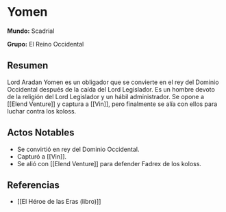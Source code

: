# Yomen

**Mundo:** Scadrial

**Grupo:** El Reino Occidental

## Resumen

Lord Aradan Yomen es un obligador que se convierte en el rey del Dominio Occidental después de la caída del Lord Legislador. Es un hombre devoto de la religión del Lord Legislador y un hábil administrador. Se opone a [[Elend Venture]] y captura a [[Vin]], pero finalmente se alía con ellos para luchar contra los koloss.

## Actos Notables

*   Se convirtió en rey del Dominio Occidental.
*   Capturó a [[Vin]].
*   Se alió con [[Elend Venture]] para defender Fadrex de los koloss.

## Referencias

*   [[El Héroe de las Eras (libro)]]